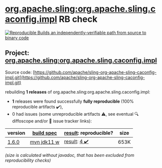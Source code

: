 [org.apache.sling:org.apache.sling.caconfig.impl](https://central.sonatype.com/artifact/org.apache.sling/org.apache.sling.caconfig.impl/1.6.0/versions) RB check
=======

[![Reproducible Builds](https://reproducible-builds.org/images/logos/rb.svg) an independently-verifiable path from source to binary code](https://reproducible-builds.org/)

## Project: [org.apache.sling:org.apache.sling.caconfig.impl](https://central.sonatype.com/artifact/org.apache.sling/org.apache.sling.caconfig.impl/1.6.0/versions)

Source code: [https://github.com/apache/sling-org-apache-sling-caconfig-impl.git](https://github.com/apache/sling-org-apache-sling-caconfig-impl.git)

rebuilding **1 releases** of org.apache.sling:org.apache.sling.caconfig.impl:
- **1** releases were found successfully **fully reproducible** (100% reproducible artifacts :heavy_check_mark:),
- 0 had issues (some unreproducible artifacts :warning:, see eventual :mag: diffoscope and/or :memo: issue tracker links):

| version | [build spec](/BUILDSPEC.md) | [result](https://reproducible-builds.org/docs/jvm/): reproducible? | size |
| -- | --------- | ------ | -- |
| [1.6.0](https://central.sonatype.com/artifact/org.apache.sling/org.apache.sling.caconfig.impl/1.6.0/pom) | [mvn jdk11 w](org.apache.sling.caconfig.impl-1.6.0.buildspec) | [result](org.apache.sling.caconfig.impl-1.6.0.buildinfo): [4 :heavy_check_mark: ](org.apache.sling.caconfig.impl-1.6.0.buildcompare) | 653K |

<i>(size is calculated without javadoc, that has been excluded from reproducibility checks)</i>
